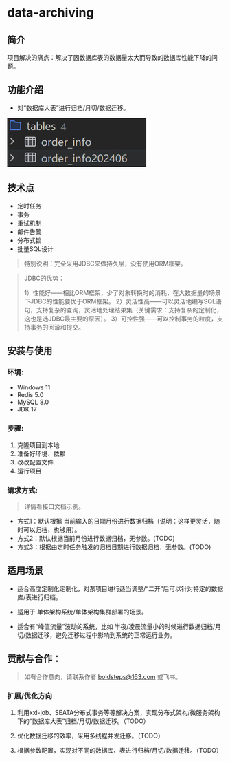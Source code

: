 # 															data-archiving

## 简介

项目解决的痛点：解决了因数据库表的数据量太大而导致的数据库性能下降的问题。



## 功能介绍

- 对“数据库大表”进行归档/月切/数据迁移。

![输入图片说明](others/%E5%BD%92%E6%A1%A3%E6%95%88%E6%9E%9C.jpg)
  

  

## 技术点
- 定时任务
- 事务
- 重试机制
- 邮件告警
- 分布式锁
- 批量SQL设计
> 特别说明：完全采用JDBC来做持久层，没有使用ORM框架。

> JDBC的优势： 
>
> 1）性能好——相比ORM框架，少了对象转换时的消耗，在大数据量的场景下JDBC的性能要优于ORM框架。
> 2）灵活性高——可以灵活地编写SQL语句，支持复杂的查询，灵活地处理结果集（关键需求：支持复杂的定制化，这也是选JDBC最主要的原因）。
> 3）可控性强——可以控制事务的粒度，支持事务的回滚和提交。



## 安装与使用

### 环境:

- Windows 11
- Redis 5.0
- MySQL 8.0
- JDK 17

### 步骤:

1. 克隆项目到本地
2. 准备好环境、依赖
3. 改改配置文件
4. 运行项目

### 请求方式:

> 详情看接口文档示例。

- 方式1：默认根据 当前输入的日期月份进行数据归档（说明：这样更灵活，随时可以归档，也够用）。
- 方式2：默认根据当前月份进行数据归档，无参数。(TODO)
- 方式3：根据由定时任务触发的归档日期进行数据归档，无参数。(TODO)



## 适用场景
 - 适合高度定制化定制化，对泵项目进行适当调整/“二开”后可以针对特定的数据库/表进行归档。

 - 适用于 单体架构系统/单体架构集群部署的场景。

 - 适合有“峰值流量”波动的系统，比如 半夜/凌晨流量小的时候进行数据归档/月切/数据迁移，避免迁移过程中影响到系统的正常运行业务。

   


## 贡献与合作：
> 如有合作意向，请联系作者 boldsteps@163.com 或飞书。


### 扩展/优化方向

1. 利用xxl-job、SEATA分布式事务等等解决方案，实现分布式架构/微服务架构下的“数据库大表”归档/月切/数据迁移。（TODO）

2. 优化数据迁移的效率，采用多线程并发迁移。（TODO）

3. 根据参数配置，实现对不同的数据库、表进行归档/月切/数据迁移。（TODO）

